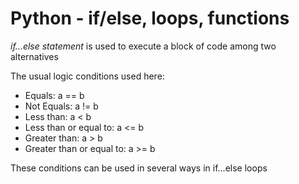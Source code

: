 # Python - if/else, loops, functions

_if...else statement_ is used to execute a block of code among two alternatives

The usual logic conditions used here:
* Equals: a == b
* Not Equals: a != b
* Less than: a < b
* Less than or equal to: a <= b
* Greater than: a > b
* Greater than or equal to: a >= b

These conditions can be used in several ways in if...else loops
